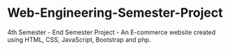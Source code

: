 # Web-Engineering-Semester-Project
4th Semester - End Semester Project - An E-commerce website created using HTML, CSS, JavaScript, Bootstrap and php.
